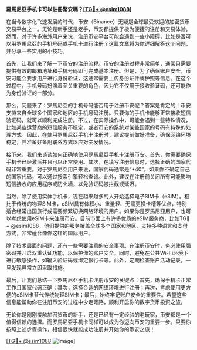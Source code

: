 **羅馬尼亞手机卡可以註冊幣安嗎？[[TG💪+ @esim1088](https://t.me/s/esim1088)]**

在当今数字化飞速发展的时代，币安（Binance）无疑是全球最受欢迎的加密货币交易平台之一。无论是新手还是老手，币安都提供了极为便捷的注册和交易体验。然而，对于许多海外用户来说，注册币安平台可能会遇到一些小障碍，比如是否可以用罗馬尼亞的手机号码或手机卡进行注册？这篇文章将为你详细解答这个问题，并分享一些实用的小技巧。

首先，让我们来了解一下币安的注册流程。币安的注册过程非常简单，通常只需要提供有效的邮箱地址和手机号码即可完成基本注册。但是，为了确保账户安全，币安可能会要求用户进行身份验证，这通常需要上传身份证件或护照等信息。在这个过程中，手机号码扮演着至关重要的角色，因为它不仅用于接收验证码，还可能作为身份验证的一部分。

那么，问题来了：罗馬尼亞的手机号码能否用于注册币安呢？答案是肯定的！币安支持来自全球多个国家和地区的手机号码注册。只要你的手机卡能够正常接收短信验证码，就可以顺利完成注册。不过，在实际操作中，可能会遇到一些特殊情况，比如某些运营商的短信服务不稳定，或者币安的系统对某些国家的号码有特殊的处理方式。因此，在使用罗馬尼亞手机卡注册时，建议提前做好准备，确保网络环境稳定，并准备好备用联系方式以应对突发情况。

接下来，我们来谈谈如何正确地使用罗馬尼亞手机卡注册币安。首先，你需要确保手机卡已经激活并且可以正常使用。其次，在填写注册信息时，选择正确的国家代码非常重要。对于罗馬尼亞用户来说，国家代码通常是“+40”。如果你不确定自己的国家代码，可以通过搜索引擎轻松查询。此外，建议在注册前关闭所有可能影响短信接收的应用程序或防火墙，以免验证码被拦截或延迟。

当然，除了使用实体手机卡，现在越来越多的人开始选择电子SIM卡（eSIM）。相比于传统的物理SIM卡，eSIM具有体积小、重量轻、无需更换卡槽等优点，特别适合经常出国旅行或需要频繁切换网络环境的用户。如果你是罗馬尼亞用户，也可以考虑使用eSIM卡来注册币安。目前市面上有许多优质的eSIM服务商，比如TG💪+ @esim1088，他们提供的服务覆盖全球多个国家和地区，支持多种语言和支付方式，非常适合像你这样的国际用户。

除了技术层面的问题，还有一些需要注意的安全事项。在注册币安时，务必使用强密码并开启双重认证功能，以保护你的账户安全。同时，避免在公共Wi-Fi环境下进行敏感操作，如输入验证码或绑定银行卡等。此外，定期检查账户活动记录，一旦发现异常立即采取措施。

最后，让我们总结一下罗馬尼亞手机卡注册币安的关键点：首先，确保手机卡正常工作且国家代码正确；其次，选择合适的网络环境进行注册；再次，考虑使用更方便的eSIM卡替代传统物理SIM卡；最后，始终牢记账户安全的重要性。希望这些信息能帮助你在注册币安的过程中少走弯路，顺利开启你的数字货币投资之旅。

无论你是刚刚接触加密货币的新手，还是已经有一定经验的老玩家，币安都是一个值得信赖的选择。而罗馬尼亞手机卡同样可以成为你迈向币安的重要一步。只要你按照上述步骤操作，相信很快就能成功注册并开始你的币安之旅！

[[TG💪+ @esim1088](https://t.me/s/esim1088) ![Image](https://i.postimg.cc/4NQfJmqS/Snipaste-2025-05-13-00-14-12.png)]
